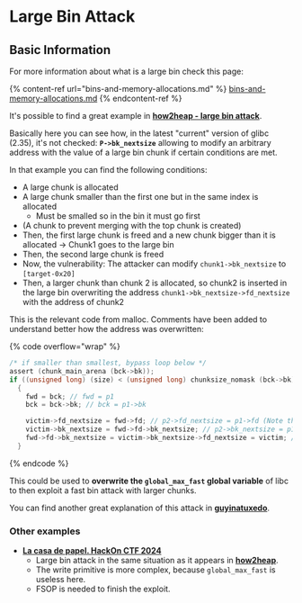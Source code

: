 # Large Bin Attack


## Basic Information

For more information about what is a large bin check this page:

{% content-ref url="bins-and-memory-allocations.md" %}
[bins-and-memory-allocations.md](bins-and-memory-allocations.md)
{% endcontent-ref %}

It's possible to find a great example in [**how2heap - large bin attack**](https://github.com/shellphish/how2heap/blob/master/glibc\_2.35/large\_bin\_attack.c).

Basically here you can see how, in the latest "current" version of glibc (2.35), it's not checked: **`P->bk_nextsize`** allowing to modify an arbitrary address with the value of a large bin chunk if certain conditions are met.

In that example you can find the following conditions:

* A large chunk is allocated
* A large chunk smaller than the first one but in the same index is allocated
  * Must be smalled so in the bin it must go first
* (A chunk to prevent merging with the top chunk is created)
* Then, the first large chunk is freed and a new chunk bigger than it is allocated -> Chunk1 goes to the large bin
* Then, the second large chunk is freed
* Now, the vulnerability: The attacker can modify `chunk1->bk_nextsize` to `[target-0x20]`
* Then, a larger chunk than chunk 2 is allocated, so chunk2 is inserted in the large bin overwriting the address `chunk1->bk_nextsize->fd_nextsize` with the address of  chunk2


This is the relevant code from malloc. Comments have been added to understand better how the address was overwritten:

{% code overflow="wrap" %}
```c
/* if smaller than smallest, bypass loop below */
assert (chunk_main_arena (bck->bk));
if ((unsigned long) (size) < (unsigned long) chunksize_nomask (bck->bk))
  {
    fwd = bck; // fwd = p1
    bck = bck->bk; // bck = p1->bk 

    victim->fd_nextsize = fwd->fd; // p2->fd_nextsize = p1->fd (Note that p1->fd is p1 as it's the only chunk)
    victim->bk_nextsize = fwd->fd->bk_nextsize; // p2->bk_nextsize = p1->fd->bk_nextsize
    fwd->fd->bk_nextsize = victim->bk_nextsize->fd_nextsize = victim; // p1->fd->bk_nextsize->fd_nextsize = p2
  }
```
{% endcode %}

This could be used to **overwrite the `global_max_fast` global variable** of libc to then exploit a fast bin attack with larger chunks.

You can find another great explanation of this attack in [**guyinatuxedo**](https://guyinatuxedo.github.io/32-largebin\_attack/largebin\_explanation0/index.html).

### Other examples

* [**La casa de papel. HackOn CTF 2024**](https://7rocky.github.io/en/ctf/other/hackon-ctf/la-casa-de-papel/)
  * Large bin attack in the same situation as it appears in [**how2heap**](https://github.com/shellphish/how2heap/blob/master/glibc\_2.35/large\_bin\_attack.c).
  * The write primitive is more complex, because `global_max_fast` is useless here.
  * FSOP is needed to finish the exploit.

